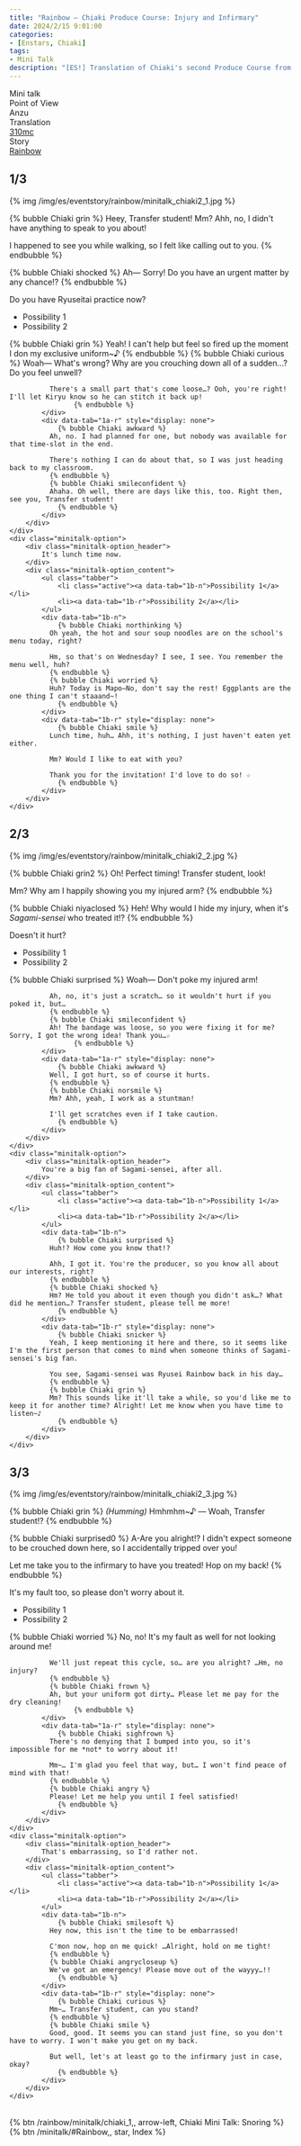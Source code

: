 ```yaml
---
title: "Rainbow – Chiaki Produce Course: Injury and Infirmary"
date: 2024/2/15 9:01:00
categories:
- [Enstars, Chiaki]
tags:
- Mini Talk
description: "[ES!] Translation of Chiaki's second Produce Course from Rainbow. From Anzu's POV."
---
```

<div class="three-wrapper" style="--storyColor:#965e7d;--storyColor-rgb:150,94,125;--storyColor-h:326.8;--storyColor-s: 23%;--storyColor-l:47.8%;">
    <div class="info-area">
        <div class="info">
            <div class="info-item characters">
                <div class="label">
                    Mini talk
                </div>
                <div class="value">
								<a href="/categories/Enstars/Chiaki" character="Chiaki"></a>
                </div>
            </div>
            <div class="info-item one">
                <div class="label">
                    Point of View
                </div>
                <div class="value">
                    Anzu
                </div>
            </div>
            <div class="info-item two">
                <div class="label">
                    Translation
                </div>
                <div class="value">
                    <a href="/about">310mc</a>
                </div>
            </div>
            <div class="info-item three">
                <div class="label">
                   Story
                </div>
                <div class="value">
                    <a href="https://kotofucius.github.io/2018/saga1-rainbow/">Rainbow</a>
                </div>
            </div>
        </div>
    </div>
</div>

<!-- more -->

## <div mt="rare"></div> 1/3

{% img /img/es/eventstory/rainbow/minitalk_chiaki2_1.jpg %}

{% bubble Chiaki grin %}
Heey, Transfer student! Mm? Ahh, no, I didn't have anything to speak to you about!

I happened to see you while walking, so I felt like calling out to you.
{% endbubble %}

{% bubble Chiaki shocked %}
Ah— Sorry! Do you have an urgent matter by any chance!?
{% endbubble %}

<div class="minitalk" character="Anzu">
    <div class="minitalk-option">
        <div class="minitalk-option_header">
            Do you have Ryuseitai practice now?
        </div>
        <div class="minitalk-option_content">
			<ul class="tabber">
				<li class="active"><a data-tab="1a-n">Possibility 1</a></li>
				<li><a data-tab="1a-r">Possibility 2</a></li>
			</ul>
			<div data-tab="1a-n">
            	{% bubble Chiaki grin %}
              Yeah! I can't help but feel so fired up the moment I don my exclusive uniform~♪
              {% endbubble %}
              {% bubble Chiaki curious %}
              Woah— What's wrong? Why are you crouching down all of a sudden…? Do you feel unwell?

              There's a small part that's come loose…? Ooh, you're right! I'll let Kiryu know so he can stitch it back up!
					{% endbubble %}
			</div>
			<div data-tab="1a-r" style="display: none">
            	{% bubble Chiaki awkward %}
              Ah, no. I had planned for one, but nobody was available for that time-slot in the end.

              There's nothing I can do about that, so I was just heading back to my classroom.
              {% endbubble %}
              {% bubble Chiaki smileconfident %}
              Ahaha. Oh well, there are days like this, too. Right then, see you, Transfer student!
				{% endbubble %}
			</div>
        </div>
    </div>
	<div class="minitalk-option">
        <div class="minitalk-option_header">
            It's lunch time now.
        </div>
        <div class="minitalk-option_content">
			<ul class="tabber">
				<li class="active"><a data-tab="1b-n">Possibility 1</a></li>
				<li><a data-tab="1b-r">Possibility 2</a></li>
			</ul>
			<div data-tab="1b-n">
            	{% bubble Chiaki northinking %}
              Oh yeah, the hot and sour soup noodles are on the school's menu today, right?

              Hm, so that's on Wednesday? I see, I see. You remember the menu well, huh?
              {% endbubble %}
              {% bubble Chiaki worried %}
              Huh? Today is Mapo—No, don't say the rest! Eggplants are the one thing I can't staaand~!
				{% endbubble %}
			</div>
			<div data-tab="1b-r" style="display: none">
            	{% bubble Chiaki smile %}
              Lunch time, huh… Ahh, it's nothing, I just haven't eaten yet either.

              Mm? Would I like to eat with you?

              Thank you for the invitation! I'd love to do so! ☆
				{% endbubble %}
			</div>
        </div>
    </div>
</div>

## <div mt="rare"></div> 2/3

{% img /img/es/eventstory/rainbow/minitalk_chiaki2_2.jpg %}

{% bubble Chiaki grin2 %}
Oh! Perfect timing! Transfer student, look!

Mm? Why am I happily showing you my injured arm?
{% endbubble %}

{% bubble Chiaki niyaclosed %}
Heh! Why would I hide my injury, when it's *Sagami-sensei* who treated it!?
{% endbubble %}

<div class="minitalk" character="Anzu">
    <div class="minitalk-option">
        <div class="minitalk-option_header">
            Doesn't it hurt?
        </div>
        <div class="minitalk-option_content">
			<ul class="tabber">
				<li class="active"><a data-tab="1a-n">Possibility 1</a></li>
				<li><a data-tab="1a-r">Possibility 2</a></li>
			</ul>
			<div data-tab="1a-n">
            	{% bubble Chiaki surprised %}
              Woah— Don't poke my injured arm!

              Ah, no, it's just a scratch… so it wouldn't hurt if you poked it, but…
              {% endbubble %}
              {% bubble Chiaki smileconfident %}
              Ah! The bandage was loose, so you were fixing it for me? Sorry, I got the wrong idea! Thank you…☆
					{% endbubble %}
			</div>
			<div data-tab="1a-r" style="display: none">
            	{% bubble Chiaki awkward %}
              Well, I got hurt, so of course it hurts.
              {% endbubble %}
              {% bubble Chiaki norsmile %}
              Mm? Ahh, yeah, I work as a stuntman!

              I'll get scratches even if I take caution.
				{% endbubble %}
			</div>
        </div>
    </div>
	<div class="minitalk-option">
        <div class="minitalk-option_header">
            You're a big fan of Sagami-sensei, after all.
        </div>
        <div class="minitalk-option_content">
			<ul class="tabber">
				<li class="active"><a data-tab="1b-n">Possibility 1</a></li>
				<li><a data-tab="1b-r">Possibility 2</a></li>
			</ul>
			<div data-tab="1b-n">
            	{% bubble Chiaki surprised %}
              Huh!? How come you know that!?

              Ahh, I got it. You're the producer, so you know all about our interests, right?
              {% endbubble %}
              {% bubble Chiaki shocked %}
              Hm? He told you about it even though you didn't ask…? What did he mention…? Transfer student, please tell me more!
				{% endbubble %}
			</div>
			<div data-tab="1b-r" style="display: none">
            	{% bubble Chiaki snicker %}
              Yeah, I keep mentioning it here and there, so it seems like I'm the first person that comes to mind when someone thinks of Sagami-sensei's big fan.

              You see, Sagami-sensei was Ryusei Rainbow back in his day…
              {% endbubble %}
              {% bubble Chiaki grin %}
              Mm? This sounds like it'll take a while, so you'd like me to keep it for another time? Alright! Let me know when you have time to listen~♪
				{% endbubble %}
			</div>
        </div>
    </div>
</div>

## <div mt="rare"></div> 3/3

{% img /img/es/eventstory/rainbow/minitalk_chiaki2_3.jpg %}

{% bubble Chiaki grin %}
<em><th>(Humming)</th></em> Hmhmhm~♪ — Woah, Transfer student!?
{% endbubble %}

{% bubble Chiaki surprised0 %}
A-Are you alright!? I didn't expect someone to be crouched down here, so I accidentally tripped over you!

Let me take you to the infirmary to have you treated! Hop on my back!
{% endbubble %}

<div class="minitalk" character="Anzu">
    <div class="minitalk-option">
        <div class="minitalk-option_header">
            It's my fault too, so please don't worry about it.
        </div>
        <div class="minitalk-option_content">
			<ul class="tabber">
				<li class="active"><a data-tab="1a-n">Possibility 1</a></li>
				<li><a data-tab="1a-r">Possibility 2</a></li>
			</ul>
			<div data-tab="1a-n">
            	{% bubble Chiaki worried %}
              No, no! It's my fault as well for not looking around me!

              We'll just repeat this cycle, so… are you alright? …Hm, no injury?
              {% endbubble %}
              {% bubble Chiaki frown %}
              Ah, but your uniform got dirty… Please let me pay for the dry cleaning!
					{% endbubble %}
			</div>
			<div data-tab="1a-r" style="display: none">
            	{% bubble Chiaki sighfrown %}
              There's no denying that I bumped into you, so it's impossible for me *not* to worry about it!

              Mm~… I'm glad you feel that way, but… I won't find peace of mind with that!
              {% endbubble %}
              {% bubble Chiaki angry %}
              Please! Let me help you until I feel satisfied!
				{% endbubble %}
			</div>
        </div>
    </div>
	<div class="minitalk-option">
        <div class="minitalk-option_header">
            That's embarrassing, so I'd rather not.
        </div>
        <div class="minitalk-option_content">
			<ul class="tabber">
				<li class="active"><a data-tab="1b-n">Possibility 1</a></li>
				<li><a data-tab="1b-r">Possibility 2</a></li>
			</ul>
			<div data-tab="1b-n">
            	{% bubble Chiaki smilesoft %}
              Hey now, this isn't the time to be embarrassed!

              C'mon now, hop on me quick! …Alright, hold on me tight!
              {% endbubble %}
              {% bubble Chiaki angrycloseup %}
              We've got an emergency! Please move out of the wayyy…!!
				{% endbubble %}
			</div>
			<div data-tab="1b-r" style="display: none">
            	{% bubble Chiaki curious %}
              Mm~… Transfer student, can you stand?
              {% endbubble %}
              {% bubble Chiaki smile %}
              Good, good. It seems you can stand just fine, so you don't have to worry. I won't make you get on my back.

              But well, let's at least go to the infirmary just in case, okay?
				{% endbubble %}
			</div>
        </div>
    </div>
</div>
<br>
<div toc>{% btn /rainbow/minitalk/chiaki_1,, arrow-left, Chiaki Mini Talk: Snoring %}{% btn /minitalk/#Rainbow,, star, Index %}</div>
